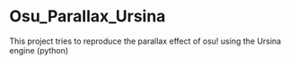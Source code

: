 # Osu_Parallax_Ursina
This project tries to reproduce the parallax effect of osu! using the Ursina engine (python)
